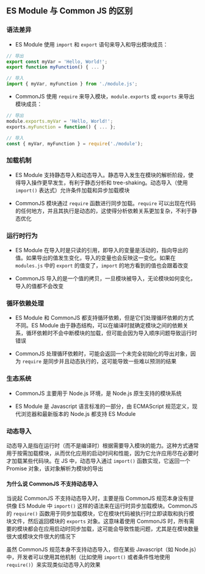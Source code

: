## ES Module 与 Common JS 的区别

### 语法差异

- ES Module 使用 `import` 和 `export` 语句来导入和导出模块成员：

```js
// 导出
export const myVar = 'Hello, World!';
export function myFunction() { ... }

// 导入
import { myVar, myFunction } from './module.js';
```

- CommonJS 使用 `require` 来导入模块，`module.exports` 或 `exports` 来导出模块成员：

```js
// 导出
module.exports.myVar = 'Hello, World!';
exports.myFunction = function() { ... };

// 导入
const { myVar, myFunction } = require('./module');

```

### 加载机制

- ES Module 支持静态导入和动态导入。静态导入发生在模块的解析阶段，使得导入操作更早发生，有利于静态分析和 tree-shaking。动态导入（使用 `import()` 表达式）允许条件加载和异步加载模块

- CommonJS 模块通过 `require` 函数进行同步加载。`require` 可以出现在代码的任何地方，并且其执行是动态的，这使得分析依赖关系更加复杂，不利于静态优化

### 运行时行为

- ES Module 在导入时是只读的引用，即导入的变量是活动的，指向导出的值。如果导出的值发生变化，导入的变量也会反映这一变化。如果在 `modules.js` 中的 `export` 的值变了，`import` 的地方看到的值也会跟着改变

- CommonJS 导入的是一个值的拷贝，一旦模块被导入，无论模块如何变化，导入的值都不会改变

### 循环依赖处理

- ES Module 和 CommonJS 都支持循环依赖，但是它们处理循环依赖的方式不同。ES Module 由于静态结构，可以在编译时就确定模块之间的依赖关系，循环依赖时不会中断模块的加载，但可能会因为导入顺序问题导致运行时错误

- CommonJS 处理循环依赖时，可能会返回一个未完全初始化的导出对象，因为 `require` 是同步并且动态执行的，这可能导致一些难以预测的结果

### 生态系统

- CommonJS 主要用于 Node.js 环境，是 Node.js 原生支持的模块系统

- ES Module 是 Javascript 语言标准的一部分，由 ECMAScript 规范定义，现代浏览器和最新版本的 Node.js 都支持 ES Module

### 动态导入

动态导入是指在运行时（而不是编译时）根据需要导入模块的能力。这种方式通常用于按需加载模块，从而优化应用的启动时间和性能，因为它允许应用尽在必要时才加载某些代码块。在 JS 中，动态导入通过 `import()` 函数实现，它返回一个 Promise 对象，该对象解析为模块的导出

#### 为什么说 CommonJS 不支持动态导入

当说起 CommonJS 不支持动态导入时，主要是指 CommonJS 规范本身没有提供像 ES Module 中 `import()` 这样的语法来在运行时异步加载模块。CommonJS 的 `require()` 函数用于同步加载模块，它在模块代码被执行时立即读取和执行模块文件，然后返回模块的 `exports` 对象。这意味着使用 CommonJS 时，所有需要的模块都会在应用启动时同步加载，这可能会导致性能问题，尤其是在模块数量很大或模块文件很大的情况下

虽然 CommonJS 规范本身不支持动态导入，但在某些 Javascript（如 Node.js）中，开发者可以使用其他机制（比如使用 `import()` 或者条件性地使用 `require()`）来实现类似动态导入的效果
